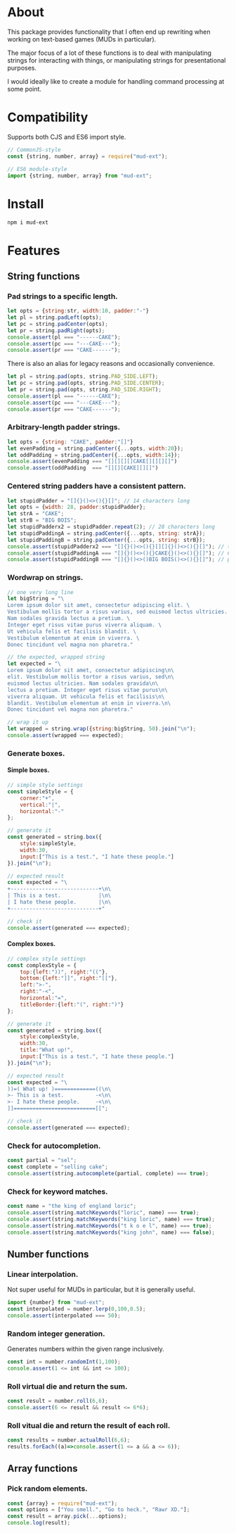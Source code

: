 # About
This package provides functionality that I often end up rewriting when working on text-based games (MUDs in particular).

The major focus of a lot of these functions is to deal with manipulating strings for interacting with things, or manipulating strings for presentational purposes.

I would ideally like to create a module for handling command processing at some point.

# Compatibility
Supports both CJS and ES6 import style.
```javascript
// CommonJS-style
const {string, number, array} = require("mud-ext");

// ES6 module-style
import {string, number, array} from "mud-ext";
```

# Install
`npm i mud-ext`

# Features
## String functions
### Pad strings to a specific length.
```javascript
let opts = {string:str, width:10, padder:"-"}
let pl = string.padLeft(opts);
let pc = string.padCenter(opts);
let pr = string.padRight(opts);
console.assert(pl === "------CAKE");
console.assert(pc === "---CAKE---");
console.assert(pr === "CAKE------");
```
There is also an alias for legacy reasons and occasionally convenience.
```javascript
let pl = string.pad(opts, string.PAD_SIDE.LEFT);
let pc = string.pad(opts, string.PAD_SIDE.CENTER);
let pr = string.pad(opts, string.PAD_SIDE.RIGHT);
console.assert(pl === "------CAKE");
console.assert(pc === "---CAKE---");
console.assert(pr === "CAKE------");
```

### Arbitrary-length padder strings.
```javascript
let opts = {string: "CAKE", padder:"[]"}
let evenPadding = string.padCenter({...opts, width:20});
let oddPadding = string.padCenter({...opts, width:14});
console.assert(evenPadding === "[][][][]CAKE[][][][]")
console.assert(oddPadding  === "[][][CAKE][][]")
```

### Centered string padders have a consistent pattern.
```javascript
let stupidPadder = "[]{}()<>(){}[]"; // 14 characters long
let opts = {width: 28, padder:stupidPadder};
let strA = "CAKE";
let strB = "BIG BOIS";
let stupidPadderx2 = stupidPadder.repeat(2); // 28 characters long
let stupidPaddingA = string.padCenter({...opts, string: strA});
let stupidPaddingB = string.padCenter({...opts, string: strB});
console.assert(stupidPadderx2 === "[]{}()<>(){}[][]{}()<>(){}[]"); // the base padder string that gets generated
console.assert(stupidPaddingA === "[]{}()<>(){}CAKE{}()<>(){}[]"); // CAKE gets injected into the middle of the base padder string
console.assert(stupidPaddingB === "[]{}()<>()BIG BOIS()<>(){}[]"); // pattern never changes
```

### Wordwrap on strings.
```javascript
// one very long line
let bigString = "\
Lorem ipsum dolor sit amet, consectetur adipiscing elit. \
Vestibulum mollis tortor a risus varius, sed euismod lectus ultricies. \
Nam sodales gravida lectus a pretium. \
Integer eget risus vitae purus viverra aliquam. \
Ut vehicula felis et facilisis blandit. \
Vestibulum elementum at enim in viverra. \
Donec tincidunt vel magna non pharetra."

// the expected, wrapped string
let expected = "\
Lorem ipsum dolor sit amet, consectetur adipiscing\n\
elit. Vestibulum mollis tortor a risus varius, sed\n\
euismod lectus ultricies. Nam sodales gravida\n\
lectus a pretium. Integer eget risus vitae purus\n\
viverra aliquam. Ut vehicula felis et facilisis\n\
blandit. Vestibulum elementum at enim in viverra.\n\
Donec tincidunt vel magna non pharetra."

// wrap it up
let wrapped = string.wrap({string:bigString, 50).join("\n");
console.assert(wrapped === expected);
```

### Generate boxes.
#### Simple boxes.
```javascript
// simple style settings
const simpleStyle = {
	corner:"+",
	vertical:"|",
	horizontal:"-"
};

// generate it
const generated = string.box({
	style:simpleStyle,
	width:30,
	input:["This is a test.", "I hate these people."]
}).join("\n");

// expected result
const expected = "\
+----------------------------+\n\
| This is a test.            |\n\
| I hate these people.       |\n\
+----------------------------+"

// check it
console.assert(generated === expected);
```

#### Complex boxes.
```javascript
// complex style settings
const complexStyle = {
	top:{left:"))", right:"(("},
	bottom:{left:"]]", right:"[["},
	left:">-",
	right:"-<",
	horizontal:"=",
	titleBorder:{left:"(", right:")"}
};

// generate it
const generated = string.box({
	style:complexStyle,
	width:30,
	title:"What up!",
	input:["This is a test.", "I hate these people."]
}).join("\n");

// expected result
const expected = "\
))=( What up! )=============((\n\
>- This is a test.          -<\n\
>- I hate these people.     -<\n\
]]==========================[[";

// check it
console.assert(generated === expected);
```

### Check for autocompletion.
```javascript
const partial = "sel";
const complete = "selling cake";
console.assert(string.autocomplete(partial, complete) === true);
```

### Check for keyword matches.
```javascript
const name = "the king of england loric";
console.assert(string.matchKeywords("loric", name) === true);
console.assert(string.matchKeywords("king loric", name) === true);
console.assert(string.matchKeywords("t k o e l", name) === true);
console.assert(string.matchKeywords("king john", name) === false);
```

## Number functions
### Linear interpolation.
Not super useful for MUDs in particular, but it is generally useful.
```javascript
import {number} from "mud-ext";
const interpolated = number.lerp(0,100,0.5);
console.assert(interpolated === 50);
```
### Random integer generation.
Generates numbers within the given range inclusively.
```javascript
const int = number.randomInt(1,100);
console.assert(1 <= int && int <= 100);
```

### Roll virtual die and return the sum.
```javascript
const result = number.roll(6,6);
console.assert(6 <= result && result <= 6*6);
```

### Roll vitual die and return the result of each roll.
```javascript
const results = number.actualRoll(6,6);
results.forEach((a)=>console.assert(1 <= a && a <= 6));
```

## Array functions
### Pick random elements.
```javascript
const {array} = require("mud-ext");
const options = ["You smell.", "Go to heck.", "Rawr XD."];
const result = array.pick(...options);
console.log(result);
```